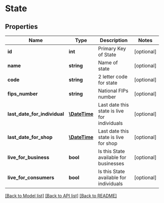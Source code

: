 # State

## Properties
Name | Type | Description | Notes
------------ | ------------- | ------------- | -------------
**id** | **int** | Primary Key of State | [optional] 
**name** | **string** | Name of state | [optional] 
**code** | **string** | 2 letter code for state | [optional] 
**fips_number** | **string** | National FIPs number | [optional] 
**last_date_for_individual** | [**\DateTime**](Date.md) | Last date this state is live for individuals | [optional] 
**last_date_for_shop** | [**\DateTime**](Date.md) | Last date this state is live for shop | [optional] 
**live_for_business** | **bool** | Is this State available for businesses | [optional] 
**live_for_consumers** | **bool** | Is this State available for individuals | [optional] 

[[Back to Model list]](../README.md#documentation-for-models) [[Back to API list]](../README.md#documentation-for-api-endpoints) [[Back to README]](../README.md)


